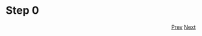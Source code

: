 # Step 0

<!-- <p style="text-align:left;">
    Prev
    <span style="float:right;">
      <a href="/docs/01-step.md#step-1"> Next </a>
    </span>
</p> -->
<p style="text-align:right;">
<a href="/docs/00-step.md#step-0">Prev</a>
 <a href="/docs/01-step.md#step-1">Next</a>
</p>
